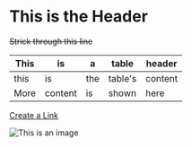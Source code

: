 
# This is the Header

~~Strick through this line~~

| This | is | a | table | header |
| --- | --- | --- | --- | --- |
| this | is | the | table's | content |
| More | content | is | shown | here |

[Create a Link](https://github.com/psychdatascience/FDS-CourseOne/blob/main/tutorial003.md)

![This is an image](https://myoctocat.com/assets/images/base-octocat.svg)
